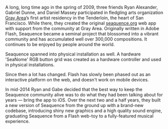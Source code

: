 A long, long time ago in the spring of 2009, three friends Ryan Alexander, Gabriel Dunne, and Daniel Massey participated in fledgling arts organization [Gray Area](http://grayarea.org)’s first artist residency in the Tenderloin, the heart of San Francisco. While there, they created the original [seaquence.org](http://seaquence.org) web app with support from the community at Gray Area. Originally written in Adobe Flash, Seaquence became a seminal project that blossomed into a vibrant community and has accumulated well over 300,000 compositions. It continues to be enjoyed by people around the world.

Seaquence spanned into physical installation as well. A hardware 'SeaNome' RGB button grid was created as a hardware controller and used in physical installations.

Since then a lot has changed. Flash has slowly been phased out as an interactive platform on the web, and doesn't work on mobile devices.

In mid-2014 Ryan and Gabe decided that the best way to keep the Seaquence community alive was to do what they had been talking about for years — bring the app to iOS. Over the next two and a half years, they built a new version of Seaquence from the ground up with a brand-new codebase, introducing shiny new graphics and a high quality sound engine, graduating Seaquence from a Flash web-toy to a fully-featured musical experience.